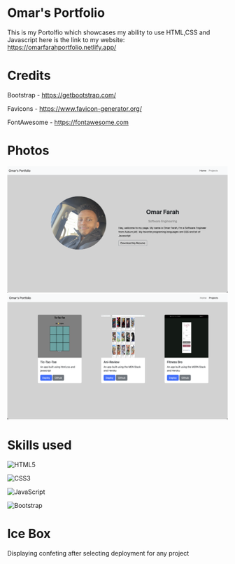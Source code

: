 # Omar's Portfolio
This is my Portolfio which showcases my ability to use HTML,CSS and Javascript here is the link to my website: https://omarfarahportfolio.netlify.app/
# Credits
Bootstrap - https://getbootstrap.com/ 

Favicons - https://www.favicon-generator.org/

FontAwesome - https://fontawesome.com
# Photos
![](/images/home.png)
![](/images/projects.png)

# Skills used
![HTML5](https://img.shields.io/badge/html5-%23E34F26.svg?style=for-the-badge&logo=html5&logoColor=white)

![CSS3](https://img.shields.io/badge/css3-%231572B6.svg?style=for-the-badge&logo=css3&logoColor=white)

![JavaScript](https://img.shields.io/badge/javascript-%23323330.svg?style=for-the-badge&logo=javascript&logoColor=%23F7DF1E)

![Bootstrap](https://img.shields.io/badge/bootstrap-%23563D7C.svg?style=for-the-badge&logo=bootstrap&logoColor=white)
# Ice Box 
Displaying confeting after selecting deployment for any project
